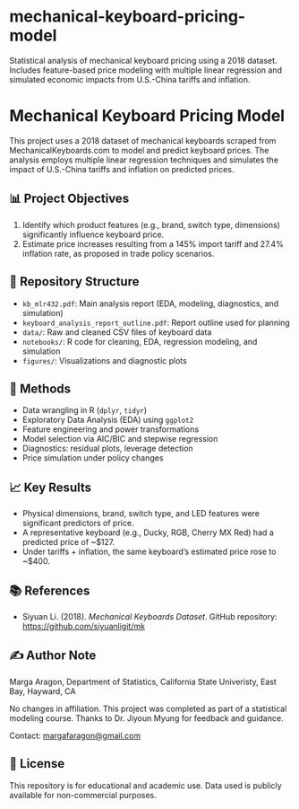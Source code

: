 # mechanical-keyboard-pricing-model
Statistical analysis of mechanical keyboard pricing using a 2018 dataset. Includes feature-based price modeling with multiple linear regression and simulated economic impacts from U.S.-China tariffs and inflation.

# Mechanical Keyboard Pricing Model

This project uses a 2018 dataset of mechanical keyboards scraped from MechanicalKeyboards.com to model and predict keyboard prices. The analysis employs multiple linear regression techniques and simulates the impact of U.S.-China tariffs and inflation on predicted prices.

## 📊 Project Objectives
1. Identify which product features (e.g., brand, switch type, dimensions) significantly influence keyboard price.
2. Estimate price increases resulting from a 145% import tariff and 27.4% inflation rate, as proposed in trade policy scenarios.

## 📁 Repository Structure
- `kb_mlr432.pdf`: Main analysis report (EDA, modeling, diagnostics, and simulation)
- `keyboard_analysis_report_outline.pdf`: Report outline used for planning
- `data/`: Raw and cleaned CSV files of keyboard data
- `notebooks/`: R code for cleaning, EDA, regression modeling, and simulation
- `figures/`: Visualizations and diagnostic plots

## 🧪 Methods
- Data wrangling in R (`dplyr`, `tidyr`)
- Exploratory Data Analysis (EDA) using `ggplot2`
- Feature engineering and power transformations
- Model selection via AIC/BIC and stepwise regression
- Diagnostics: residual plots, leverage detection
- Price simulation under policy changes

## 📈 Key Results
- Physical dimensions, brand, switch type, and LED features were significant predictors of price.
- A representative keyboard (e.g., Ducky, RGB, Cherry MX Red) had a predicted price of ~$127.
- Under tariffs + inflation, the same keyboard’s estimated price rose to ~$400.

## 📚 References
- Siyuan Li. (2018). *Mechanical Keyboards Dataset*. GitHub repository: https://github.com/siyuanligit/mk

## ✍️ Author Note
Marga Aragon, Department of Statistics, California State Univeristy, East Bay, Hayward, CA

No changes in affiliation. This project was completed as part of a statistical modeling course. Thanks to Dr. Jiyoun Myung for feedback and guidance.

Contact: margafaragon@gmail.com

## 📝 License
This repository is for educational and academic use. Data used is publicly available for non-commercial purposes.
